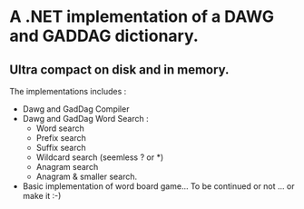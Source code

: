 # A .NET implementation of a DAWG and GADDAG dictionary. 
## Ultra compact on disk and in memory.

The implementations includes : 
- Dawg and GadDag Compiler
- Dawg and GadDag Word Search : 
    - Word search
    - Prefix search
    - Suffix search 
    - Wildcard search (seemless ? or *)
    - Anagram search 
    - Anagram & smaller search.
- Basic implementation of word board game... To be continued or not ... or make it :-)

